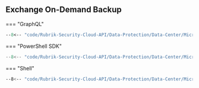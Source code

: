 ## Exchange On-Demand Backup

=== "GraphQL"
  ```graphql
  --8<-- "code/Rubrik-Security-Cloud-API/Data-Protection/Data-Center/Microsoft-Exchange/snapshot.gql"
  ```
=== "PowerShell SDK"
  ```powershell
  --8<-- "code/Rubrik-Security-Cloud-API/Data-Protection/Data-Center/Microsoft-Exchange/snapshot.ps1"
  ```
=== "Shell"
  ```bash
  --8<-- "code/Rubrik-Security-Cloud-API/Data-Protection/Data-Center/Microsoft-Exchange/snapshot.gql"
  ```